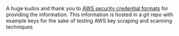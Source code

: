 A huge kudos and thank you to [AWS security credential formats](https://summitroute.com/blog/2018/06/20/aws_security_credential_formats/) for providing the information.
This information is hosted in a git repo with example keys for the sake of testing AWS key scraping and scanning techniques
